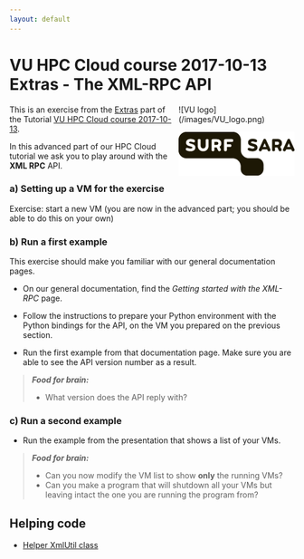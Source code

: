 ```yaml
---
layout: default
---
```


# VU HPC Cloud course 2017-10-13  <br/> Extras - The XML-RPC API

<div style="float:right;max-width:205px;" markdown="1">
![VU logo](/images/VU_logo.png)

![SURFsara logo](/images/SURFsara_logo.png)
</div>

This is an exercise from the [Extras](extras) part of the Tutorial [VU HPC Cloud course 2017-10-13](.).

In this advanced part of our HPC Cloud tutorial we ask you to play around with the **XML RPC** API.

### a) Setting up a VM for the exercise

Exercise: start a new VM (you are now in the advanced part; you should be able to do this on your own)

### b) Run a first example

This exercise should make you familiar with our general documentation pages. 

* On our general documentation, find the _Getting started with the XML-RPC_ page.

* Follow the instructions to prepare your Python environment with the Python bindings for the API, on the VM you prepared on the previous section.

* Run the first example from that documentation page. Make sure you are able to see the API version number as a result.

> **_Food for brain:_**
>
> * What version does the API reply with?

### c) Run a second example

* Run the example from the presentation that shows a list of your VMs.

> **_Food for brain:_**
>
> * Can you now modify the VM list to show **only** the running VMs?
> * Can you make a program that will shutdown all your VMs but leaving intact the one you are running the program from?

## <a name="xml_print"></a> Helping code
 
  * [Helper XmlUtil class](./code/xml_util.py)
